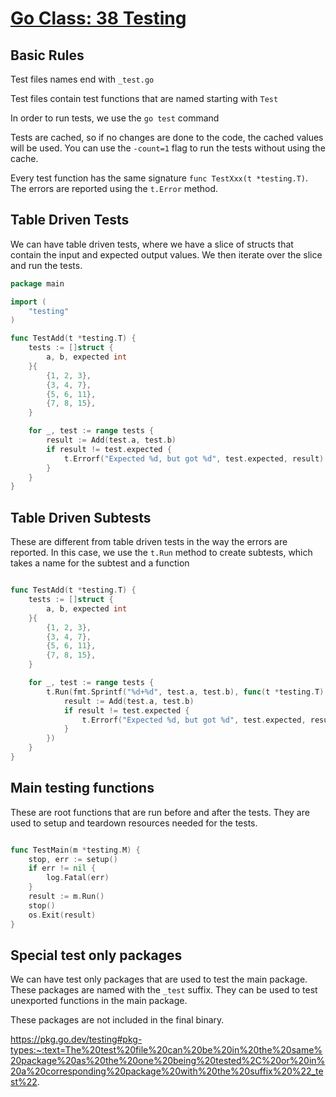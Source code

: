 # [Go Class: 38 Testing](https://www.youtube.com/watch?v=PIPfNIWVbc8)

## Basic Rules

Test files names end with `_test.go`

Test files contain test functions that are named starting with `Test`

In order to run tests, we use the `go test` command

Tests are cached, so if no changes are done to the code, the cached values will be used.
You can use the `-count=1` flag to run the tests without using the cache.

Every test function has the same signature `func TestXxx(t *testing.T)`. The errors are
reported using the `t.Error` method.

## Table Driven Tests

We can have table driven tests, where we have a slice of structs that contain the input and
expected output values. We then iterate over the slice and run the tests.

```go
package main

import (
    "testing"
)

func TestAdd(t *testing.T) {
    tests := []struct {
        a, b, expected int
    }{
        {1, 2, 3},
        {3, 4, 7},
        {5, 6, 11},
        {7, 8, 15},
    }

    for _, test := range tests {
        result := Add(test.a, test.b)
        if result != test.expected {
            t.Errorf("Expected %d, but got %d", test.expected, result)
        }
    }
}
```

## Table Driven Subtests

These are different from table driven tests in the way the errors are reported. In this
case, we use the `t.Run` method to create subtests, which takes a name for the subtest and
a function

```go

func TestAdd(t *testing.T) {
    tests := []struct {
        a, b, expected int
    }{
        {1, 2, 3},
        {3, 4, 7},
        {5, 6, 11},
        {7, 8, 15},
    }

    for _, test := range tests {
        t.Run(fmt.Sprintf("%d+%d", test.a, test.b), func(t *testing.T) {
            result := Add(test.a, test.b)
            if result != test.expected {
                t.Errorf("Expected %d, but got %d", test.expected, result)
            }
        })
    }
}
```

## Main testing functions

These are root functions that are run before and after the tests. They are used to setup
and teardown resources needed for the tests.

```go

func TestMain(m *testing.M) {
    stop, err := setup()
    if err != nil {
        log.Fatal(err)
    }
    result := m.Run()
    stop()
    os.Exit(result)
}
```

## Special test only packages

We can have test only packages that are used to test the main package. These packages are
named with the `_test` suffix. They can be used to test unexported functions in the main
package.

These packages are not included in the final binary.

https://pkg.go.dev/testing#pkg-types:~:text=The%20test%20file%20can%20be%20in%20the%20same%20package%20as%20the%20one%20being%20tested%2C%20or%20in%20a%20corresponding%20package%20with%20the%20suffix%20%22_test%22.
